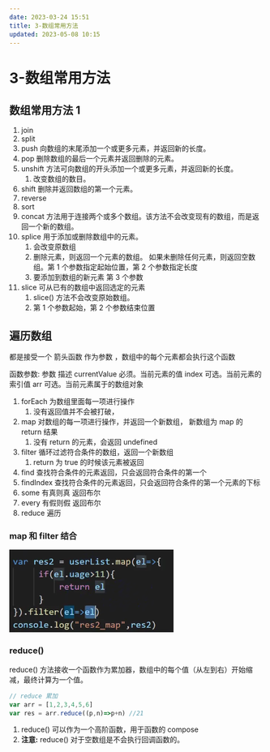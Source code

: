 ```yaml
---
date: 2023-03-24 15:51
title: 3-数组常用方法
updated: 2023-05-08 10:15
---
```


# 3-数组常用方法

## 数组常用方法 1

1. join
2. split
3. push 向数组的末尾添加一个或更多元素，并返回新的长度。
4. pop 删除数组的最后一个元素并返回删除的元素。
5. unshift 方法可向数组的开头添加一个或更多元素，并返回新的长度。
   1. 改变数组的数目。
6. shift 删除并返回数组的第一个元素。
7. reverse
8. sort
9. concat 方法用于连接两个或多个数组。该方法不会改变现有的数组，而是返回一个新的数组。
10. splice 用于添加或删除数组中的元素。
    1. 会改变原数组
    2. 删除元素，则返回一个元素的数组。 如果未删除任何元素，则返回空数组。第 1 个参数指定起始位置，第 2 个参数指定长度
    3. 要添加到数组的新元素 第 3 个参数
11. slice 可从已有的数组中返回选定的元素
    1. slice() 方法不会改变原始数组。
    2. 第 1 个参数起始，第 2 个参数结束位置

## 遍历数组

都是接受一个 箭头函数 作为参数 ，数组中的每个元素都会执行这个函数

函数参数:
参数 描述
currentValue 必须。当前元素的值
index 可选。当前元素的索引值
arr 可选。当前元素属于的数组对象

1. forEach 为数组里面每一项进行操作
   1. 没有返回值并不会被打破，
2. map 对数组的每一项进行操作，并返回一个新数组， 新数组为 map 的 return 结果
   1. 没有 return 的元素，会返回 undefined
3. filter 循环过滤符合条件的数组，返回一个新数组
   1. return 为 true 的时候该元素被返回
4. find 查找符合条件的元素返回，只会返回符合条件的第一个
5. findIndex 查找符合条件的元素返回，只会返回符合条件的第一个元素的下标
6. some 有真则真 返回布尔
7. every 有假则假 返回布尔
8. reduce 遍历

### map 和 filter 结合

![](./_images/image-2023-03-24_16-10-13-277-3-数组常用方法.png)

### reduce()

reduce() 方法接收一个函数作为累加器，数组中的每个值（从左到右）开始缩减，最终计算为一个值。

```js
// reduce 累加
var arr = [1,2,3,4,5,6]
var res = arr.reduce((p,n)=>p+n) //21
```

1.  reduce() 可以作为一个高阶函数，用于函数的 compose
2.  **注意:** reduce() 对于空数组是不会执行回调函数的。
